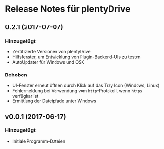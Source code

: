 # Release Notes für plentyDrive

## 0.2.1 (2017-07-07)

### Hinzugefügt

- Zertifizierte Versionen von plentyDrive
- Hilfsfenster, um Entwicklung von Plugin-Backend-UIs zu testen
- AutoUpdater für Windows und OSX

### Behoben

- UI-Fenster erneut öffnen durch Klick auf das Tray Icon (Windows, Linux)
- Fehlermeldung bei Verwendung vom `http`-Protokoll, wenn `https` verfügbar ist
- Ermittlung der Dateipfade unter Windows

## v0.0.1 (2017-06-17)

### Hinzugefügt

- Initiale Programm-Dateien
